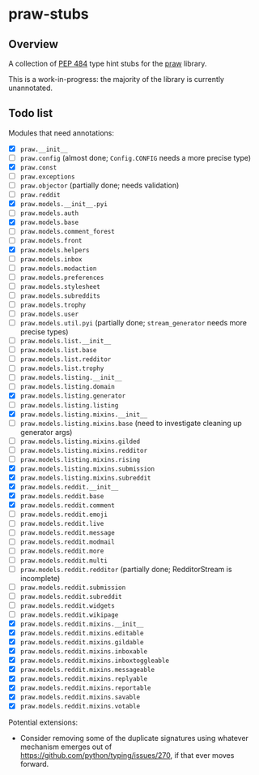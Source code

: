 # praw-stubs

## Overview

A collection of [PEP 484][pep484] type hint stubs for the [praw][praw] library.

This is a work-in-progress: the majority of the library is currently unannotated.

  [pep484]: https://www.python.org/dev/peps/pep-0484/
  [praw]: https://github.com/praw-dev/praw

## Todo list

Modules that need annotations:

- [x] `praw.__init__`
- [ ] `praw.config`  (almost done; `Config.CONFIG` needs a more precise type)
- [x] `praw.const`
- [ ] `praw.exceptions`
- [ ] `praw.objector` (partially done; needs validation)
- [ ] `praw.reddit`
- [x] `praw.models.__init__.pyi`
- [ ] `praw.models.auth`
- [x] `praw.models.base`
- [ ] `praw.models.comment_forest`
- [ ] `praw.models.front`
- [x] `praw.models.helpers`
- [ ] `praw.models.inbox`
- [ ] `praw.models.modaction`
- [ ] `praw.models.preferences`
- [ ] `praw.models.stylesheet`
- [ ] `praw.models.subreddits`
- [ ] `praw.models.trophy`
- [ ] `praw.models.user`
- [ ] `praw.models.util.pyi` (partially done; `stream_generator` needs more precise types)
- [ ] `praw.models.list.__init__`
- [ ] `praw.models.list.base`
- [ ] `praw.models.list.redditor`
- [ ] `praw.models.list.trophy`
- [ ] `praw.models.listing.__init__`
- [ ] `praw.models.listing.domain`
- [x] `praw.models.listing.generator`
- [ ] `praw.models.listing.listing`
- [x] `praw.models.listing.mixins.__init__`
- [ ] `praw.models.listing.mixins.base` (need to investigate cleaning up generator args)
- [ ] `praw.models.listing.mixins.gilded`
- [ ] `praw.models.listing.mixins.redditor`
- [ ] `praw.models.listing.mixins.rising`
- [x] `praw.models.listing.mixins.submission`
- [x] `praw.models.listing.mixins.subreddit`
- [x] `praw.models.reddit.__init__`
- [x] `praw.models.reddit.base`
- [x] `praw.models.reddit.comment`
- [ ] `praw.models.reddit.emoji`
- [ ] `praw.models.reddit.live`
- [ ] `praw.models.reddit.message`
- [ ] `praw.models.reddit.modmail`
- [ ] `praw.models.reddit.more`
- [ ] `praw.models.reddit.multi`
- [ ] `praw.models.reddit.redditor` (partially done; RedditorStream is incomplete)
- [ ] `praw.models.reddit.submission`
- [ ] `praw.models.reddit.subreddit`
- [ ] `praw.models.reddit.widgets`
- [ ] `praw.models.reddit.wikipage`
- [x] `praw.models.reddit.mixins.__init__`
- [x] `praw.models.reddit.mixins.editable`
- [x] `praw.models.reddit.mixins.gildable`
- [x] `praw.models.reddit.mixins.inboxable`
- [x] `praw.models.reddit.mixins.inboxtoggleable`
- [x] `praw.models.reddit.mixins.messageable`
- [x] `praw.models.reddit.mixins.replyable`
- [x] `praw.models.reddit.mixins.reportable`
- [x] `praw.models.reddit.mixins.savable`
- [x] `praw.models.reddit.mixins.votable`

Potential extensions:

- Consider removing some of the duplicate signatures using whatever mechanism emerges
  out of https://github.com/python/typing/issues/270, if that ever moves forward.

